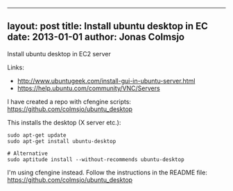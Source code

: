 
---
layout: post
title: Install ubuntu desktop in EC
date: 2013-01-01
author: Jonas Colmsjo
---

Install ubuntu desktop in EC2 server





Links:

 * http://www.ubuntugeek.com/install-gui-in-ubuntu-server.html
 * https://help.ubuntu.com/community/VNC/Servers
 
 
I have created a repo with cfengine scripts: https://github.com/colmsjo/ubuntu_desktop 
 
This installs the desktop (X server etc.):

```
sudo apt-get update
sudo apt-get install ubuntu-desktop

# Alternative
sudo aptitude install --without-recommends ubuntu-desktop  
```


I'm using cfengine instead. Follow the instructions in the README file: https://github.com/colmsjo/ubuntu_desktop


 